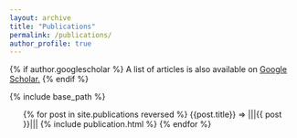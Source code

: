 ```yaml
---
layout: archive
title: "Publications"
permalink: /publications/
author_profile: true
---
```


{% if author.googlescholar %}
  A list of articles is also available on <u><a href="{{author.googlescholar}}">Google Scholar</a>.</u>
{% endif %}

{% include base_path %}

<ul>
{% for post in site.publications reversed %}
{{post.title}} => |||{{ post }}|||
  {% include publication.html %}
{% endfor %}
</ul>